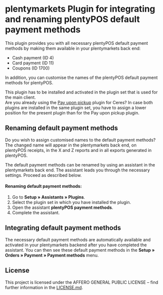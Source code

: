 # plentymarkets Plugin for integrating and renaming plentyPOS default payment methods

This plugin provides you with all necessary plentyPOS default payment methods by making them available in your plentymarkets back end:

* Cash payment (ID 4)
* Card payment (ID 11)
* Coupons (ID 1700)

In addition, you can customise the names of the plentyPOS default payment methods for plentyPOS.

<div class="alert alert-warning" role="alert">
   This plugin has to be installed and activated in the plugin set that is used for the main client.
</div>

<div class="alert alert-warning" role="alert">
   Are you already using the <a href="https://marketplace.plentymarkets.com/en/payuponpickup_4757" target="_blank">Pay upon pickup</a> plugin for Ceres? In case both plugins are installed in the same plugin set, you have to assign a lower position for the present plugin than for the Pay upon pickup plugin.
</div>

## Renaming default payment methods

Do you wish to assign customised names to the default payment methods? The changed name will appear in the plentymarkets back end, on plentyPOS receipts, in the X and Z reports and in all exports generated in plentyPOS.

The default payment methods can be renamed by using an assistant in the plentymarkets back end. The assistant leads you through the necessary settings. Proceed as described below.

#### Renaming default payment methods:

1. Go to **Setup » Assistants » Plugins**.
2. Select the plugin set in which you have installed the plugin.
3. Open the assistant **plentyPOS payment methods**.
4. Complete the assistant.

## Integrating default payment methods

The necessary default payment methods are automatically available and activated in your plentymarkets backend after you have completed the assistant. You can then see these default payment methods in the **Setup » Orders » Payment » Payment methods** menu.

## License

This project is licensed under the AFFERO GENERAL PUBLIC LICENSE – find further information in the [LICENSE.md](https://github.com/plentymarkets/plugin-pos-payment-method-renaming/blob/master/LICENSE.md).